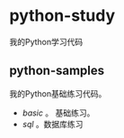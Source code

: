 # python-study

我的Python学习代码

## python-samples
我的Python基础练习代码。

  - *basic* 。 基础练习。
  - *sql* 。数据库练习
  